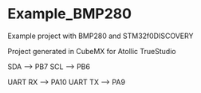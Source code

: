 # Example_BMP280

Example project with BMP280 and STM32f0DISCOVERY

Project generated in CubeMX for Atollic TrueStudio

SDA --> PB7
SCL --> PB6

UART RX --> PA10
UART TX --> PA9

